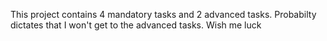 This project contains 4 mandatory tasks and 2 advanced tasks.
Probabilty dictates that I won't get to the advanced tasks.
Wish me luck
